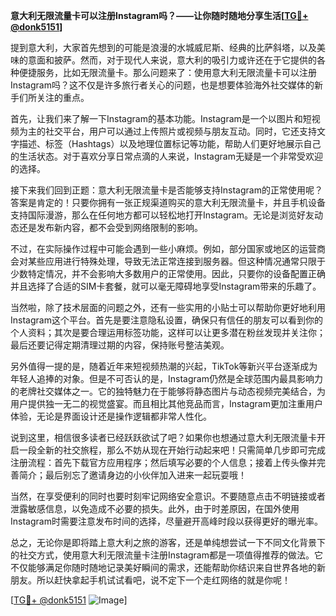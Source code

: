 **意大利无限流量卡可以注册Instagram吗？——让你随时随地分享生活[[TG💪+ @donk5151](https://t.me/s/donk5151)]**

提到意大利，大家首先想到的可能是浪漫的水城威尼斯、经典的比萨斜塔，以及美味的意面和披萨。然而，对于现代人来说，意大利的吸引力或许还在于它提供的各种便捷服务，比如无限流量卡。那么问题来了：使用意大利无限流量卡可以注册Instagram吗？这不仅是许多旅行者关心的问题，也是想要体验海外社交媒体的新手们所关注的重点。

首先，让我们来了解一下Instagram的基本功能。Instagram是一个以图片和短视频为主的社交平台，用户可以通过上传照片或视频与朋友互动。同时，它还支持文字描述、标签（Hashtags）以及地理位置标记等功能，帮助人们更好地展示自己的生活状态。对于喜欢分享日常点滴的人来说，Instagram无疑是一个非常受欢迎的选择。

接下来我们回到正题：意大利无限流量卡是否能够支持Instagram的正常使用呢？答案是肯定的！只要你拥有一张正规渠道购买的意大利无限流量卡，并且手机设备支持国际漫游，那么在任何地方都可以轻松地打开Instagram。无论是浏览好友动态还是发布新内容，都不会受到网络限制的影响。

不过，在实际操作过程中可能会遇到一些小麻烦。例如，部分国家或地区的运营商会对某些应用进行特殊处理，导致无法正常连接到服务器。但这种情况通常只限于少数特定情况，并不会影响大多数用户的正常使用。因此，只要你的设备配置正确并且选择了合适的SIM卡套餐，就可以毫无障碍地享受Instagram带来的乐趣了。

当然啦，除了技术层面的问题之外，还有一些实用的小贴士可以帮助你更好地利用Instagram这个平台。首先是要注意隐私设置，确保只有信任的朋友可以看到你的个人资料；其次是要合理运用标签功能，这样可以让更多潜在粉丝发现并关注你；最后还要记得定期清理过期的内容，保持账号整洁美观。

另外值得一提的是，随着近年来短视频热潮的兴起，TikTok等新兴平台逐渐成为年轻人追捧的对象。但是不可否认的是，Instagram仍然是全球范围内最具影响力的老牌社交媒体之一。它的独特魅力在于能够将静态图片与动态视频完美结合，为用户提供独一无二的视觉盛宴。而且相比其他竞品而言，Instagram更加注重用户体验，无论是界面设计还是操作逻辑都非常人性化。

说到这里，相信很多读者已经跃跃欲试了吧？如果你也想通过意大利无限流量卡开启一段全新的社交旅程，那么不妨从现在开始行动起来吧！只需简单几步即可完成注册流程：首先下载官方应用程序；然后填写必要的个人信息；接着上传头像并完善简介；最后别忘了邀请身边的小伙伴加入进来一起玩耍哦！

当然，在享受便利的同时也要时刻牢记网络安全意识。不要随意点击不明链接或者泄露敏感信息，以免造成不必要的损失。此外，由于时差原因，在国外使用Instagram时需要注意发布时间的选择，尽量避开高峰时段以获得更好的曝光率。

总之，无论你是即将踏上意大利之旅的游客，还是单纯想尝试一下不同文化背景下的社交方式，使用意大利无限流量卡注册Instagram都是一项值得推荐的做法。它不仅能够满足你随时随地记录美好瞬间的需求，还能帮助你结识来自世界各地的新朋友。所以赶快拿起手机试试看吧，说不定下一个走红网络的就是你呢！

[[TG💪+ @donk5151](https://t.me/s/donk5151) ![Image](https://i.postimg.cc/rwNCRYN7/Snipaste-2025-04-30-17-27-05.png)]